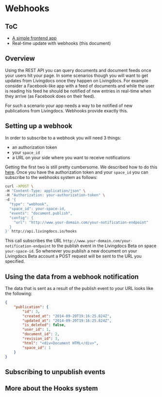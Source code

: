 # Webhooks

## ToC
- [A simple frontend app](./api_essentials.md)
- Real-time update with webhooks (this document)

## Overview

Using the REST API you can query documents and document feeds once your users hit your page. In some scenarios though you will want to get updates from Livingdocs once they happen on Livingdocs. For example consider a Facebook-like app with a feed of documents and while the user is reading his feed he should be notified of new entries in real-time when they arrive (as Facebook does on their feed).

For such a scenario your app needs a way to be notified of new publications from Livingdocs. Webhooks provide exactly this.

## Setting up a webhook

In order to subscribe to a webhook you will need 3 things:
- an authorization token
- your `space_id`
- a URL on your side where you want to receive notifications

Getting the first two is still pretty cumbersome. We described how to do this [here](../design/upload.md#configuring-the-design-with-your-account). Once you have the authorization token and your `space_id` you can subscribe to the webhooks system as follows:

```bash
curl -XPOST \
-H "Content-Type: application/json" \
-H "Authorization: your-authorization-token" \
-d '{
  "type": "webhook",
  "space_id": your-space-id,
  "events": "document.publish",
  "config": {
    "url": "http://www.your-domain.com/your-notification-endpoint"
  }
}' http://api.livingdocs.io/hooks
```

This call subscribes the URL `http://www.your-domain.com/your-notification-endpoint` to the publish event in the Livingdocs Beta on space `your-space-id`. So whenever you publish a new document on your Livingdocs Beta account a POST request will be sent to the URL you specified.

## Using the data from a webhook notification

The data that is sent as a result of the publish event to your URL looks like the following:
```json
{
    "publication": {
        "id": 3,
        "created_at": "2014-09-20T19:16:25.824Z",
        "updated_at": "2014-09-20T19:16:25.824Z",
        "is_deleted": false,
        "user_id": 1,
        "document_id": 2,
        "revision_id": 3,
        "html": "<div>Document HTML</div>",
        "space_id": 1
    }
}
```

## Subscribing to unpublish events

## More about the Hooks system
